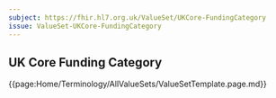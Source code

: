 ```yaml
---
subject: https://fhir.hl7.org.uk/ValueSet/UKCore-FundingCategory
issue: ValueSet-UKCore-FundingCategory
---
```

## UK Core Funding Category 

{{page:Home/Terminology/AllValueSets/ValueSetTemplate.page.md}}